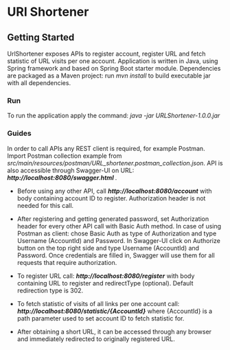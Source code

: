 # URl Shortener

## Getting Started
UrlShortener exposes APIs to register account, register URL and fetch statistic of URL visits per one account.
Application is written in Java, using Spring framework and based on Spring Boot starter module.
Dependencies are packaged as a Maven project: run <i> mvn install </i> to build executable jar with all dependencies.

### Run
To run the application apply the command: <i> java -jar URLShortener-1.0.0.jar</i>

### Guides
In order to call APIs any REST client is required, for example Postman. Import Postman collection example from <i>src/main/resources/postman/URL_shortener.postman_collection.json</i>.
API is also accessible through Swagger-UI on URL: <i><b> http://localhost:8080/swagger.html </b></i>.

* Before using any other API, call <i><b>http://localhost:8080/account</b></i> with body containing
account ID to register. Authorization header is not needed for this call.

* After registering and getting generated password, set Authorization header for every other API call with Basic Auth method.
In case of using Postman as client: chose Basic Auth as type of Authorization and type Username (AccountId) and Password.
In Swagger-UI click on Authorize button on the top right side and type Username (AccountId) and Password. Once credentials are filled in,
Swagger will use them for all requests that require authorization.

* To register URL call: <i><b>http://localhost:8080/register</b></i> with body containing
URL to register and redirectType (optional). Default redirection type is 302.

* To fetch statistic of visits of all links per one account call: <i><b>http://localhost:8080/statistic/{AccountId}</b></i>
where {AccountId} is a path parameter used to set account ID to fetch statistic for.

* After obtaining a short URL, it can be accessed through any browser and immediately redirected to originally registered URL.
